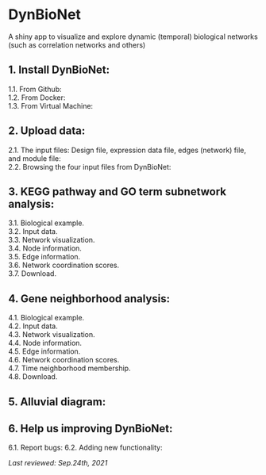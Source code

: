 # DynBioNet
A shiny app to visualize and explore dynamic (temporal) biological networks (such as correlation networks and others)<br>

## 1. Install DynBioNet:
1.1. From Github:<br>
1.2. From Docker:<br>
1.3. From Virtual Machine:<br>

## 2. Upload data:
2.1. The input files: Design file, expression data file, edges (network) file, and module file:<br>
2.2. Browsing the four input files from DynBioNet:<br>

## 3. KEGG pathway and GO term subnetwork analysis:
3.1. Biological example.<br>
3.2. Input data.<br>
3.3. Network visualization.<br>
3.4. Node information.<br>
3.5. Edge information.<br>
3.6. Network coordination scores.<br>
3.7. Download.<br>

## 4. Gene neighborhood analysis:
4.1. Biological example.<br>
4.2. Input data.<br>
4.3. Network visualization.<br>
4.4. Node information.<br>
4.5. Edge information.<br>
4.6. Network coordination scores.<br>
4.7. Time neighborhood membership.<br>
4.8. Download.<br>

## 5. Alluvial diagram:

## 6. Help us improving DynBioNet:
6.1. Report bugs:
6.2. Adding new functionality:

*Last reviewed: Sep.24th, 2021*
